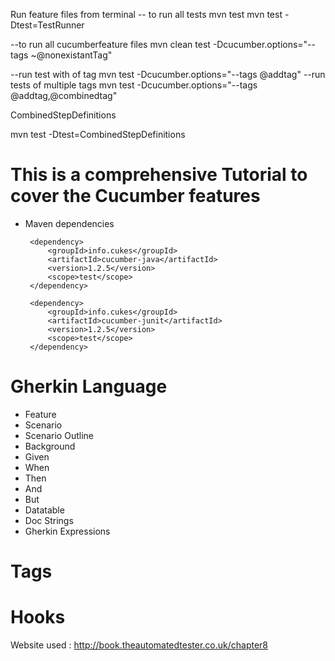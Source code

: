 Run feature files from terminal
-- to run all tests
mvn test
mvn test -Dtest=TestRunner

--to run all cucumberfeature files
mvn clean test -Dcucumber.options="--tags ~@nonexistantTag"

--run test with of tag
mvn test -Dcucumber.options="--tags @addtag"
--run tests of multiple tags
mvn test -Dcucumber.options="--tags @addtag,@combinedtag"

CombinedStepDefinitions

mvn test -Dtest=CombinedStepDefinitions

# This is a comprehensive Tutorial to cover the Cucumber features
 - Maven dependencies
       
        <dependency>
        	<groupId>info.cukes</groupId>
        	<artifactId>cucumber-java</artifactId>
        	<version>1.2.5</version>
        	<scope>test</scope>
        </dependency>
        
        <dependency>
        	<groupId>info.cukes</groupId>
        	<artifactId>cucumber-junit</artifactId>
        	<version>1.2.5</version>
        	<scope>test</scope>
        </dependency>
# Gherkin Language

- Feature
- Scenario
- Scenario Outline
- Background
- Given
- When
- Then
- And
- But
- Datatable
- Doc Strings
- Gherkin Expressions

# Tags

# Hooks
Website used : http://book.theautomatedtester.co.uk/chapter8
